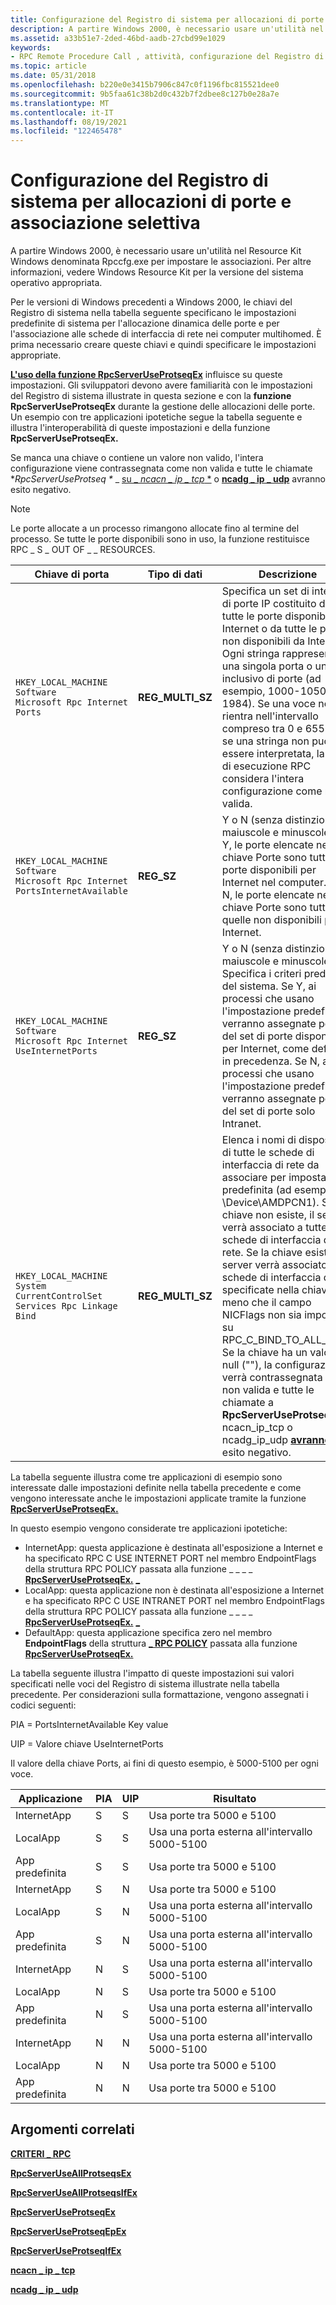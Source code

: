 ```yaml
---
title: Configurazione del Registro di sistema per allocazioni di porte e associazione selettiva
description: A partire Windows 2000, è necessario usare un'utilità nel Resource Kit Windows denominata Rpccfg.exe per impostare le associazioni. Per altre informazioni, vedere Windows Resource Kit per la versione del sistema operativo appropriata.
ms.assetid: a33b51e7-2ded-46bd-aadb-27cbd99e1029
keywords:
- RPC Remote Procedure Call , attività, configurazione del Registro di sistema per allocazioni di porte e associazione selettiva
ms.topic: article
ms.date: 05/31/2018
ms.openlocfilehash: b220e0e3415b7906c847c0f1196fbc815521dee0
ms.sourcegitcommit: 9b5faa61c38b2d0c432b7f2dbee8c127b0e28a7e
ms.translationtype: MT
ms.contentlocale: it-IT
ms.lasthandoff: 08/19/2021
ms.locfileid: "122465478"
---
```

# <a name="configuring-the-registry-for-port-allocations-and-selective-binding"></a>Configurazione del Registro di sistema per allocazioni di porte e associazione selettiva

A partire Windows 2000, è necessario usare un'utilità nel Resource Kit Windows denominata Rpccfg.exe per impostare le associazioni. Per altre informazioni, vedere Windows Resource Kit per la versione del sistema operativo appropriata.

Per le versioni di Windows precedenti a Windows 2000, le chiavi del Registro di sistema nella tabella seguente specificano le impostazioni predefinite di sistema per l'allocazione dinamica delle porte e per l'associazione alle schede di interfaccia di rete nei computer multihomed. È prima necessario creare queste chiavi e quindi specificare le impostazioni appropriate.

[**L'uso della funzione RpcServerUseProtseqEx**](/windows/desktop/api/Rpcdce/nf-rpcdce-rpcserveruseprotseqex) influisce su queste impostazioni. Gli sviluppatori devono avere familiarità con le impostazioni del Registro di sistema illustrate in questa sezione e con la **funzione RpcServerUseProtseqEx** durante la gestione delle allocazioni delle porte. Un esempio con tre applicazioni ipotetiche segue la tabella seguente e illustra l'interoperabilità di queste impostazioni e della funzione **RpcServerUseProtseqEx.**

Se manca una chiave o contiene un valore non valido, l'intera configurazione viene contrassegnata come non valida e tutte le chiamate **RpcServerUseProtseq \** _ [su _ *ncacn \_ ip \_ tcp* *](/windows/desktop/Midl/ncacn-ip-tcp) o [**ncadg \_ ip \_ udp**](/windows/desktop/Midl/ncadg-ip-udp) avranno esito negativo.

> [!Note]  
> Le porte allocate a un processo rimangono allocate fino al termine del processo. Se tutte le porte disponibili sono in uso, la funzione restituisce RPC \_ S \_ OUT OF \_ \_ RESOURCES.

 




| Chiave di porta | Tipo di dati | Descrizione | 
|----------|-----------|-------------|
| <pre data-space="preserve"><code>HKEY_LOCAL_MACHINE   Software      Microsoft         Rpc            Internet               Ports</code></pre> | <strong>REG_MULTI_SZ</strong> | Specifica un set di intervalli di porte IP costituito da tutte le porte disponibili da Internet o da tutte le porte non disponibili da Internet. Ogni stringa rappresenta una singola porta o un set inclusivo di porte (ad esempio, 1000-1050, 1984). Se una voce non rientra nell'intervallo compreso tra 0 e 65535 o se una stringa non può essere interpretata, la fase di esecuzione RPC considera l'intera configurazione come non valida. | 
| <pre data-space="preserve"><code>HKEY_LOCAL_MACHINE   Software      Microsoft         Rpc            Internet               PortsInternetAvailable</code></pre> | <strong>REG_SZ</strong> | Y o N (senza distinzione tra maiuscole e minuscole). Se Y, le porte elencate nella chiave Porte sono tutte le porte disponibili per Internet nel computer. Se N, le porte elencate nella chiave Porte sono tutte quelle non disponibili per Internet. | 
| <pre data-space="preserve"><code>HKEY_LOCAL_MACHINE   Software      Microsoft         Rpc            Internet               UseInternetPorts</code></pre> | <strong>REG_SZ</strong> | Y o N (senza distinzione tra maiuscole e minuscole). Specifica i criteri predefiniti del sistema. Se Y, ai processi che usano l'impostazione predefinita verranno assegnate porte del set di porte disponibili per Internet, come definito in precedenza. Se N, ai processi che usano l'impostazione predefinita verranno assegnate porte del set di porte solo Intranet. | 
| <pre data-space="preserve"><code>HKEY_LOCAL_MACHINE   System      CurrentControlSet         Services            Rpc               Linkage                  Bind</code></pre> | <strong>REG_MULTI_SZ</strong> | Elenca i nomi di dispositivo di tutte le schede di interfaccia di rete da associare per impostazione predefinita (ad esempio, \Device\AMDPCN1). Se la chiave non esiste, il server verrà associato a tutte le schede di interfaccia di rete. Se la chiave esiste, il server verrà associato alle schede di interfaccia di rete specificate nella chiave, a meno che il campo NICFlags non sia impostato su RPC_C_BIND_TO_ALL_NICS. Se la chiave ha un valore null (""), la configurazione verrà contrassegnata come non <a href="/windows/desktop/Midl/ncacn-ip-tcp"><strong></strong></a> valida e tutte le chiamate a <strong>RpcServerUseProtseq*</strong> su ncacn_ip_tcp o ncadg_ip_udp <a href="/windows/desktop/Midl/ncadg-ip-udp"><strong>avranno</strong></a> esito negativo. | 




 

La tabella seguente illustra come tre applicazioni di esempio sono interessate dalle impostazioni definite nella tabella precedente e come vengono interessate anche le impostazioni applicate tramite la funzione [**RpcServerUseProtseqEx.**](/windows/desktop/api/Rpcdce/nf-rpcdce-rpcserveruseprotseqex)

In questo esempio vengono considerate tre applicazioni ipotetiche:

-   InternetApp: questa applicazione è destinata all'esposizione a Internet e ha specificato RPC C USE INTERNET PORT nel membro EndpointFlags della struttura RPC POLICY passata alla funzione \_ \_ \_ \_ [**RpcServerUseProtseqEx.**](/windows/desktop/api/Rpcdce/nf-rpcdce-rpcserveruseprotseqex) [**\_**](/windows/desktop/api/Rpcdce/ns-rpcdce-rpc_policy) 
-   LocalApp: questa applicazione non è destinata all'esposizione a Internet e ha specificato RPC C USE INTRANET PORT nel membro EndpointFlags della struttura RPC POLICY passata alla funzione \_ \_ \_ \_ [**RpcServerUseProtseqEx.**](/windows/desktop/api/Rpcdce/nf-rpcdce-rpcserveruseprotseqex) [**\_**](/windows/desktop/api/Rpcdce/ns-rpcdce-rpc_policy) 
-   DefaultApp: questa applicazione specifica zero nel membro **EndpointFlags** della struttura [**\_ RPC POLICY**](/windows/desktop/api/Rpcdce/ns-rpcdce-rpc_policy) passata alla funzione [**RpcServerUseProtseqEx.**](/windows/desktop/api/Rpcdce/nf-rpcdce-rpcserveruseprotseqex)

La tabella seguente illustra l'impatto di queste impostazioni sui valori specificati nelle voci del Registro di sistema illustrate nella tabella precedente. Per considerazioni sulla formattazione, vengono assegnati i codici seguenti:

PIA = PortsInternetAvailable Key value

UIP = Valore chiave UseInternetPorts

Il valore della chiave Ports, ai fini di questo esempio, è 5000-5100 per ogni voce.



| Applicazione | PIA | UIP | Risultato                                  |
|-------------|-----|-----|-----------------------------------------|
| InternetApp | S   | S   | Usa porte tra 5000 e 5100        |
| LocalApp    | S   | S   | Usa una porta esterna all'intervallo 5000-5100 |
| App predefinita  | S   | S   | Usa porte tra 5000 e 5100        |
| InternetApp | S   | N   | Usa porte tra 5000 e 5100        |
| LocalApp    | S   | N   | Usa una porta esterna all'intervallo 5000-5100 |
| App predefinita  | S   | N   | Usa una porta esterna all'intervallo 5000-5100 |
| InternetApp | N   | S   | Usa una porta esterna all'intervallo 5000-5100 |
| LocalApp    | N   | S   | Usa porte tra 5000 e 5100        |
| App predefinita  | N   | S   | Usa una porta esterna all'intervallo 5000-5100 |
| InternetApp | N   | N   | Usa una porta esterna all'intervallo 5000-5100 |
| LocalApp    | N   | N   | Usa porte tra 5000 e 5100        |
| App predefinita  | N   | N   | Usa porte tra 5000 e 5100        |



 

## <a name="related-topics"></a>Argomenti correlati

<dl> <dt>

[**CRITERI \_ RPC**](/windows/desktop/api/Rpcdce/ns-rpcdce-rpc_policy)
</dt> <dt>

[**RpcServerUseAllProtseqsEx**](/windows/desktop/api/Rpcdce/nf-rpcdce-rpcserveruseallprotseqsex)
</dt> <dt>

[**RpcServerUseAllProtseqsIfEx**](/windows/desktop/api/Rpcdce/nf-rpcdce-rpcserveruseallprotseqsifex)
</dt> <dt>

[**RpcServerUseProtseqEx**](/windows/desktop/api/Rpcdce/nf-rpcdce-rpcserveruseprotseqex)
</dt> <dt>

[**RpcServerUseProtseqEpEx**](/windows/desktop/api/Rpcdce/nf-rpcdce-rpcserveruseprotseqepex)
</dt> <dt>

[**RpcServerUseProtseqIfEx**](/windows/desktop/api/Rpcdce/nf-rpcdce-rpcserveruseprotseqifex)
</dt> <dt>

[**ncacn \_ ip \_ tcp**](/windows/desktop/Midl/ncacn-ip-tcp)
</dt> <dt>

[**ncadg \_ ip \_ udp**](/windows/desktop/Midl/ncadg-ip-udp)
</dt> </dl>

 

 
